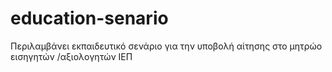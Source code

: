 # education-senario
Περιλαμβάνει εκπαιδευτικό σενάριο για την υποβολή αίτησης στο μητρώο εισηγητών /αξιολογητών ΙΕΠ
